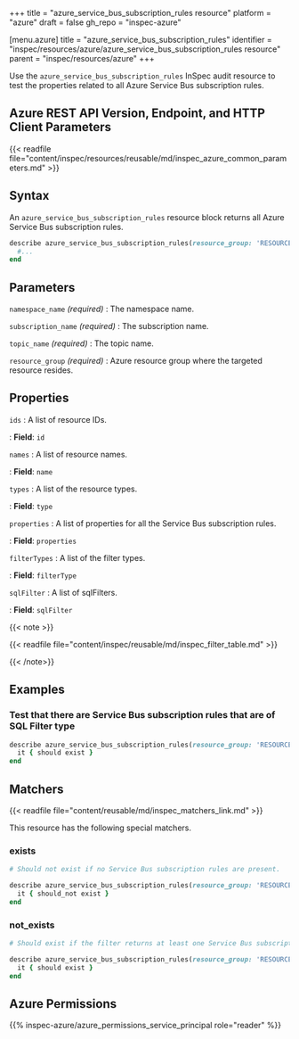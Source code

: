 +++
title = "azure_service_bus_subscription_rules resource"
platform = "azure"
draft = false
gh_repo = "inspec-azure"

[menu.azure]
title = "azure_service_bus_subscription_rules"
identifier = "inspec/resources/azure/azure_service_bus_subscription_rules resource"
parent = "inspec/resources/azure"
+++

Use the `azure_service_bus_subscription_rules` InSpec audit resource to test the properties related to all Azure Service Bus subscription rules.

## Azure REST API Version, Endpoint, and HTTP Client Parameters

{{< readfile file="content/inspec/resources/reusable/md/inspec_azure_common_parameters.md" >}}

## Syntax

An `azure_service_bus_subscription_rules` resource block returns all Azure Service Bus subscription rules.

```ruby
describe azure_service_bus_subscription_rules(resource_group: 'RESOURCE_GROUP', namespace_name: 'NAMESPACE_NAME', subscription_name: 'SUBSCRIPTION_NAME', topic_name: 'TOPIC_NAME') do
  #...
end
```

## Parameters

`namespace_name` _(required)_
: The namespace name.

`subscription_name` _(required)_
: The subscription name.

`topic_name` _(required)_
: The topic name.

`resource_group` _(required)_
: Azure resource group where the targeted resource resides.

## Properties

`ids`
: A list of resource IDs.

: **Field**: `id`

`names`
: A list of resource names.

: **Field**: `name`

`types`
: A list of the resource types.

: **Field**: `type`

`properties`
: A list of properties for all the Service Bus subscription rules.

: **Field**: `properties`

`filterTypes`
: A list of the filter types.

: **Field**: `filterType`

`sqlFilter`
: A list of sqlFilters.

: **Field**: `sqlFilter`

{{< note >}}

{{< readfile file="content/inspec/reusable/md/inspec_filter_table.md" >}}

{{< /note>}}

## Examples

### Test that there are Service Bus subscription rules that are of SQL Filter type

```ruby
describe azure_service_bus_subscription_rules(resource_group: 'RESOURCE_GROUP', namespace_name: 'NAMESPACE_NAME', subscription_name: 'SUBSCRIPTION_NAME', topic_name: 'TOPIC_NAME').where(filterType: 'SqlFilter') do
  it { should exist }
end
```

## Matchers

{{< readfile file="content/reusable/md/inspec_matchers_link.md" >}}

This resource has the following special matchers.

### exists

```ruby
# Should not exist if no Service Bus subscription rules are present.

describe azure_service_bus_subscription_rules(resource_group: 'RESOURCE_GROUP', namespace_name: 'NAMESPACE_NAME', subscription_name: 'SUBSCRIPTION_NAME', topic_name: 'TOPIC_NAME') do
  it { should_not exist }
end
```

### not_exists

```ruby
# Should exist if the filter returns at least one Service Bus subscription rule.

describe azure_service_bus_subscription_rules(resource_group: 'RESOURCE_GROUP', namespace_name: 'NAMESPACE_NAME', subscription_name: 'SUBSCRIPTION_NAME', topic_name: 'TOPIC_NAME') do
  it { should exist }
end
```

## Azure Permissions

{{% inspec-azure/azure_permissions_service_principal role="reader" %}}
